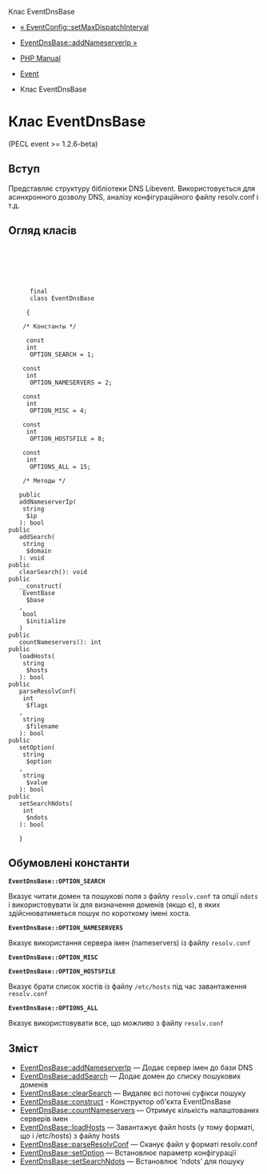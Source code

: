 Клас EventDnsBase

-   [« EventConfig::setMaxDispatchInterval](eventconfig.setmaxdispatchinterval.md)
    
-   [EventDnsBase::addNameserverIp »](eventdnsbase.addnameserverip.md)
    
-   [PHP Manual](index.md)
    
-   [Event](book.event.md)
    
-   Клас EventDnsBase
    

# Клас EventDnsBase

(PECL event >= 1.2.6-beta)

## Вступ

Представляє структуру бібліотеки DNS Libevent. Використовується для асинхронного дозволу DNS, аналізу конфігураційного файлу resolv.conf і т.д.

## Огляд класів

```classsynopsis

     
    
    
    
     
      final
      class EventDnsBase
     
     {
    
    /* Константы */
    
     const
     int
      OPTION_SEARCH = 1;

    const
     int
      OPTION_NAMESERVERS = 2;

    const
     int
      OPTION_MISC = 4;

    const
     int
      OPTION_HOSTSFILE = 8;

    const
     int
      OPTIONS_ALL = 15;

    /* Методы */
    
   public
   addNameserverIp(
    string
     $ip
   ): bool
public
   addSearch(
    string
     $domain
   ): void
public
   clearSearch(): void
public
   __construct(
    EventBase
     $base
   , 
    bool
     $initialize
   )
public
   countNameservers(): int
public
   loadHosts(
    string
     $hosts
   ): bool
public
   parseResolvConf(
    int
     $flags
   , 
    string
     $filename
   ): bool
public
   setOption(
    string
     $option
   , 
    string
     $value
   ): bool
public
   setSearchNdots(
    int
     $ndots
   ): bool

   }
```

## Обумовлені константи

**`EventDnsBase::OPTION_SEARCH`**

Вказує читати домен та пошукові поля з файлу `resolv.conf` та опції `ndots` і використовувати їх для визначення доменів (якщо є), в яких здійснюватиметься пошук по короткому імені хоста.

**`EventDnsBase::OPTION_NAMESERVERS`**

Вказує використання сервера імен (nameservers) із файлу `resolv.conf`

**`EventDnsBase::OPTION_MISC`**

**`EventDnsBase::OPTION_HOSTSFILE`**

Вказує брати список хостів із файлу `/etc/hosts` під час завантаження `resolv.conf`

**`EventDnsBase::OPTIONS_ALL`**

Вказує використовувати все, що можливо з файлу `resolv.conf`

## Зміст

-   [EventDnsBase::addNameserverIp](eventdnsbase.addnameserverip.md) — Додає сервер імен до бази DNS
-   [EventDnsBase::addSearch](eventdnsbase.addsearch.md) — Додає домен до списку пошукових доменів
-   [EventDnsBase::clearSearch](eventdnsbase.clearsearch.md) — Видаляє всі поточні суфікси пошуку
-   [EventDnsBase::construct](eventdnsbase.construct.md) - Конструктор об'єкта EventDnsBase
-   [EventDnsBase::countNameservers](eventdnsbase.countnameservers.md) — Отримує кількість налаштованих серверів імен
-   [EventDnsBase::loadHosts](eventdnsbase.loadhosts.md) — Завантажує файл hosts (у тому форматі, що і /etc/hosts) з файлу hosts
-   [EventDnsBase::parseResolvConf](eventdnsbase.parseresolvconf.md) — Сканує файл у форматі resolv.conf
-   [EventDnsBase::setOption](eventdnsbase.setoption.md) — Встановлює параметр конфігурації
-   [EventDnsBase::setSearchNdots](eventdnsbase.setsearchndots.md) — Встановлює 'ndots' для пошуку